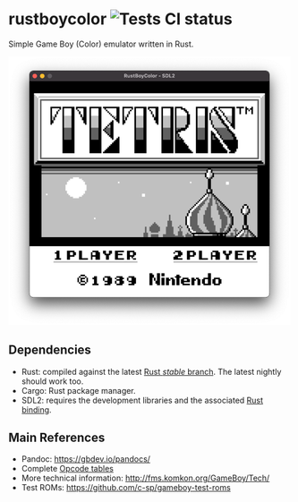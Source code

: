 # rustboycolor ![Tests CI status](https://github.com/pierreyoda/rustboycolor/workflows/Tests/badge.svg)

Simple Game Boy (Color) emulator written in Rust.

![Tetris (Main Menu)](./screenshots/tetris-main-menu.png)

## Dependencies

- Rust: compiled against the latest [Rust _stable_ branch][rust-stable]. The latest nightly should work too.
- Cargo: Rust package manager.
- SDL2: requires the development libraries and the associated [Rust binding][rust-sdl2].

[rust-stable]: https://github.com/rust-lang/rust/tree/stable
[rust-sdl2]: https://github.com/AngryLawyer/rust-sdl2

## Main References

- Pandoc: <https://gbdev.io/pandocs/>
- Complete [Opcode tables](http://www.pastraiser.com/cpu/gameboy/gameboy_opcodes.html)
- More technical information: <http://fms.komkon.org/GameBoy/Tech/>
- Test ROMs: <https://github.com/c-sp/gameboy-test-roms>

